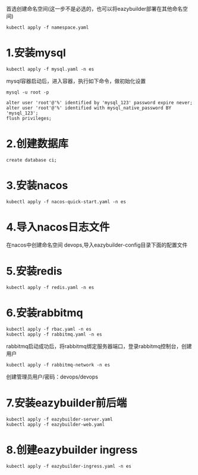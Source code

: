 
首选创建命名空间(这一步不是必选的，也可以将eazybuilder部署在其他命名空间)
```shell
kubectl apply -f namespace.yaml
```


# 1.安装mysql

```shell
kubectl apply -f mysql.yaml -n es
```

 mysql容器启动后，进入容器，执行如下命令，做初始化设置
 
 ```shell
 mysql -u root -p
 
 alter user 'root'@'%' identified by 'mysql_123' password expire never;
 alter user 'root'@'%' identified with mysql_native_password BY 'mysql_123';
 flush privileges;
 ```
 
# 2.创建数据库
```shell
create database ci;
```

# 3.安装nacos
```shell
kubectl apply -f nacos-quick-start.yaml -n es
```

# 4.导入nacos日志文件

在nacos中创建命名空间 devops,导入eazybuilder-config目录下面的配置文件

# 5.安装redis
```shell
kubectl apply -f redis.yaml -n es
```
# 6.安装rabbitmq
```shell
kubectl apply -f rbac.yaml -n es
kubectl apply -f rabbitmq.yaml -n es
```
rabbitmq启动成功后，将rabbitmq绑定服务器端口，登录rabbitmq控制台，创建用户
```shell
kubectl apply -f rabbitmq-network -n es
```

创建管理员用户/密码：devops/devops

# 7.安装eazybuilder前后端
```shell
kubectl apply -f eazybuilder-server.yaml
kubectl apply -f eazybuilder-web.yaml
```
# 8.创建eazybuilder ingress
```shell
kubectl apply -f eazybuilder-ingress.yaml -n es
```
